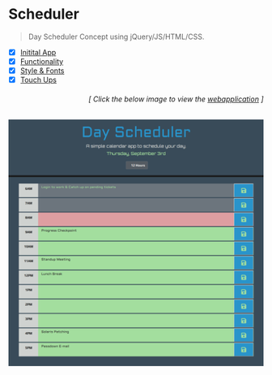 # Scheduler

> Day Scheduler Concept using jQuery/JS/HTML/CSS.  

- [x] [Initital App](https://github.com/MBrassey/Scheduler/issues/1)
- [x] [Functionality](https://github.com/MBrassey/Scheduler/issues/2)
- [x] [Style & Fonts](https://github.com/MBrassey/Scheduler/issues/3)
- [x] [Touch Ups](https://github.com/MBrassey/Scheduler/issues/4)
<h6><p align="right">[ Click the below image to view the <a href="https://MBrassey.github.io/Scheduler/">webapplication</a> ]</p></h6>

[<p align="center"><img src="assets/img/Preview.png">](https://MBrassey.github.io/Scheduler/)